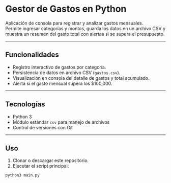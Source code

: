 # Gestor de Gastos en Python

Aplicación de consola para registrar y analizar gastos mensuales.  
Permite ingresar categorías y montos, guarda los datos en un archivo CSV y muestra un resumen del gasto total con alertas si se supera el presupuesto.

---

## Funcionalidades

- Registro interactivo de gastos por categoría.
- Persistencia de datos en archivo CSV (`gastos.csv`).
- Visualización en consola del detalle de gastos y total acumulado.
- Alerta si el gasto mensual supera los $100,000.

---

## Tecnologías

- Python 3
- Módulo estándar `csv` para manejo de archivos
- Control de versiones con Git

---

## Uso

1. Clonar o descargar este repositorio.
2. Ejecutar el script principal:

```bash
python3 main.py
